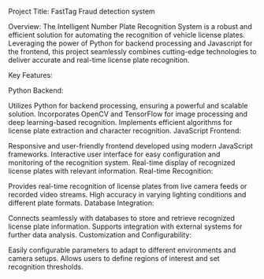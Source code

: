 Project Title: FastTag Fraud detection system

Overview:
The Intelligent Number Plate Recognition System is a robust and efficient solution for automating the recognition of vehicle license plates. Leveraging the power of Python for backend processing and Javascript for the frontend, this project seamlessly combines cutting-edge technologies to deliver accurate and real-time license plate recognition.

Key Features:

Python Backend:

Utilizes Python for backend processing, ensuring a powerful and scalable solution.
Incorporates OpenCV and TensorFlow for image processing and deep learning-based recognition.
Implements efficient algorithms for license plate extraction and character recognition.
JavaScript Frontend:

Responsive and user-friendly frontend developed using modern JavaScript frameworks.
Interactive user interface for easy configuration and monitoring of the recognition system.
Real-time display of recognized license plates with relevant information.
Real-time Recognition:

Provides real-time recognition of license plates from live camera feeds or recorded video streams.
High accuracy in varying lighting conditions and different plate formats.
Database Integration:

Connects seamlessly with databases to store and retrieve recognized license plate information.
Supports integration with external systems for further data analysis.
Customization and Configurability:

Easily configurable parameters to adapt to different environments and camera setups.
Allows users to define regions of interest and set recognition thresholds.
